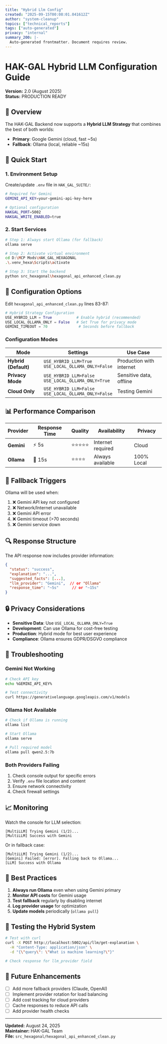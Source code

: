 ```yaml
---
title: "Hybrid Llm Config"
created: "2025-09-15T00:08:01.041612Z"
author: "system-cleanup"
topics: ["technical_reports"]
tags: ["auto-generated"]
privacy: "internal"
summary_200: |-
  Auto-generated frontmatter. Document requires review.
---
```


# HAK-GAL Hybrid LLM Configuration Guide
**Version:** 2.0 (August 2025)  
**Status:** PRODUCTION READY

## 🎯 Overview

The HAK-GAL Backend now supports a **Hybrid LLM Strategy** that combines the best of both worlds:
- **Primary**: Google Gemini (cloud, fast ~5s)
- **Fallback**: Ollama (local, reliable ~15s)

## 🚀 Quick Start

### 1. Environment Setup

Create/update `.env` file in `HAK_GAL_SUITE/`:
```bash
# Required for Gemini
GEMINI_API_KEY=your-gemini-api-key-here

# Optional configuration
HAKGAL_PORT=5002
HAKGAL_WRITE_ENABLED=true
```

### 2. Start Services

```bash
# Step 1: Always start Ollama (for fallback)
ollama serve

# Step 2: Activate virtual environment
cd D:\MCP Mods\HAK_GAL_HEXAGONAL
.\.venv_hexa\Scripts\activate

# Step 3: Start the backend
python src_hexagonal\hexagonal_api_enhanced_clean.py
```

## 🔧 Configuration Options

Edit `hexagonal_api_enhanced_clean.py` lines 83-87:

```python
# Hybrid Strategy Configuration
USE_HYBRID_LLM = True           # Enable hybrid (recommended)
USE_LOCAL_OLLAMA_ONLY = False   # Set True for privacy mode
GEMINI_TIMEOUT = 70              # Seconds before fallback
```

### Configuration Modes

| Mode | Settings | Use Case |
|------|----------|----------|
| **Hybrid (Default)** | `USE_HYBRID_LLM=True`<br>`USE_LOCAL_OLLAMA_ONLY=False` | Production with internet |
| **Privacy Mode** | `USE_HYBRID_LLM=False`<br>`USE_LOCAL_OLLAMA_ONLY=True` | Sensitive data, offline |
| **Cloud Only** | `USE_HYBRID_LLM=False`<br>`USE_LOCAL_OLLAMA_ONLY=False` | Testing Gemini |

## 📊 Performance Comparison

| Provider | Response Time | Quality | Availability | Privacy |
|----------|--------------|---------|--------------|---------|
| **Gemini** | ⚡ 5s | ⭐⭐⭐⭐⭐ | Internet required | Cloud |
| **Ollama** | 🐢 15s | ⭐⭐⭐⭐ | Always available | 100% Local |

## 🔄 Fallback Triggers

Ollama will be used when:
1. ❌ Gemini API key not configured
2. ❌ Network/Internet unavailable
3. ❌ Gemini API error
4. ❌ Gemini timeout (>70 seconds)
5. ❌ Gemini service down

## 🔍 Response Structure

The API response now includes provider information:

```json
{
  "status": "success",
  "explanation": "...",
  "suggested_facts": [...],
  "llm_provider": "Gemini",  // or "Ollama"
  "response_time": "~5s"      // or "~15s"
}
```

## 🔒 Privacy Considerations

- **Sensitive Data**: Use `USE_LOCAL_OLLAMA_ONLY=True`
- **Development**: Can use Ollama for cost-free testing
- **Production**: Hybrid mode for best user experience
- **Compliance**: Ollama ensures GDPR/DSGVO compliance

## 🐛 Troubleshooting

### Gemini Not Working
```bash
# Check API key
echo %GEMINI_API_KEY%

# Test connectivity
curl https://generativelanguage.googleapis.com/v1/models
```

### Ollama Not Available
```bash
# Check if Ollama is running
ollama list

# Start Ollama
ollama serve

# Pull required model
ollama pull qwen2.5:7b
```

### Both Providers Failing
1. Check console output for specific errors
2. Verify `.env` file location and content
3. Ensure network connectivity
4. Check firewall settings

## 📈 Monitoring

Watch the console for LLM selection:
```
[MultiLLM] Trying Gemini (1/2)...
[MultiLLM] Success with Gemini
```

Or in fallback case:
```
[MultiLLM] Trying Gemini (1/2)...
[Gemini] Failed: [error]. Falling back to Ollama...
[LLM] Success with Ollama
```

## 🎯 Best Practices

1. **Always run Ollama** even when using Gemini primary
2. **Monitor API costs** for Gemini usage
3. **Test fallback** regularly by disabling internet
4. **Log provider usage** for optimization
5. **Update models** periodically (`ollama pull`)

## 📝 Testing the Hybrid System

```bash
# Test with curl
curl -X POST http://localhost:5002/api/llm/get-explanation \
  -H "Content-Type: application/json" \
  -d "{\"query\": \"What is machine learning?\"}"

# Check response for llm_provider field
```

## 🚀 Future Enhancements

- [ ] Add more fallback providers (Claude, OpenAI)
- [ ] Implement provider rotation for load balancing
- [ ] Add cost tracking for cloud providers
- [ ] Cache responses to reduce API calls
- [ ] Add provider health checks

---

**Updated:** August 24, 2025  
**Maintainer:** HAK-GAL Team  
**File:** `src_hexagonal/hexagonal_api_enhanced_clean.py`
